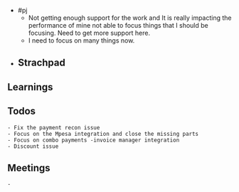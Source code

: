 - #pj
	- Not getting enough support for the work and It is really impacting the performance of mine not able to focus things that I should be focusing. Need to get more support here.
	- I need to focus on many things now.
- ## Strachpad
## Learnings
## Todos
	- Fix the payment recon issue
	- Focus on the Mpesa integration and close the missing parts
	- Focus on combo payments -invoice manager integration
	- Discount issue
## Meetings
	-